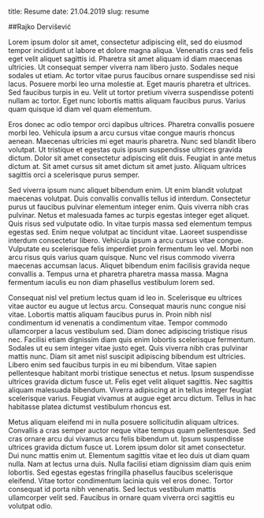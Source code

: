 title: Resume
date: 21.04.2019
slug: resume

##Rajko Dervišević

Lorem ipsum dolor sit amet, consectetur adipiscing elit, sed do eiusmod tempor incididunt ut labore et dolore magna aliqua. Venenatis cras sed felis eget velit aliquet sagittis id. Pharetra sit amet aliquam id diam maecenas ultricies. Ut consequat semper viverra nam libero justo. Sodales neque sodales ut etiam. Ac tortor vitae purus faucibus ornare suspendisse sed nisi lacus. Posuere morbi leo urna molestie at. Eget mauris pharetra et ultrices. Sed faucibus turpis in eu. Velit ut tortor pretium viverra suspendisse potenti nullam ac tortor. Eget nunc lobortis mattis aliquam faucibus purus. Varius quam quisque id diam vel quam elementum.

Eros donec ac odio tempor orci dapibus ultrices. Pharetra convallis posuere morbi leo. Vehicula ipsum a arcu cursus vitae congue mauris rhoncus aenean. Maecenas ultricies mi eget mauris pharetra. Nunc sed blandit libero volutpat. Ut tristique et egestas quis ipsum suspendisse ultrices gravida dictum. Dolor sit amet consectetur adipiscing elit duis. Feugiat in ante metus dictum at. Sit amet cursus sit amet dictum sit amet justo. Aliquam ultrices sagittis orci a scelerisque purus semper.

Sed viverra ipsum nunc aliquet bibendum enim. Ut enim blandit volutpat maecenas volutpat. Duis convallis convallis tellus id interdum. Consectetur purus ut faucibus pulvinar elementum integer enim. Quis viverra nibh cras pulvinar. Netus et malesuada fames ac turpis egestas integer eget aliquet. Quis risus sed vulputate odio. In vitae turpis massa sed elementum tempus egestas sed. Enim neque volutpat ac tincidunt vitae. Laoreet suspendisse interdum consectetur libero. Vehicula ipsum a arcu cursus vitae congue. Vulputate eu scelerisque felis imperdiet proin fermentum leo vel. Morbi non arcu risus quis varius quam quisque. Nunc vel risus commodo viverra maecenas accumsan lacus. Aliquet bibendum enim facilisis gravida neque convallis a. Tempus urna et pharetra pharetra massa massa. Magna fermentum iaculis eu non diam phasellus vestibulum lorem sed.

Consequat nisl vel pretium lectus quam id leo in. Scelerisque eu ultrices vitae auctor eu augue ut lectus arcu. Consequat mauris nunc congue nisi vitae. Lobortis mattis aliquam faucibus purus in. Proin nibh nisl condimentum id venenatis a condimentum vitae. Tempor commodo ullamcorper a lacus vestibulum sed. Diam donec adipiscing tristique risus nec. Facilisi etiam dignissim diam quis enim lobortis scelerisque fermentum. Sodales ut eu sem integer vitae justo eget. Quis viverra nibh cras pulvinar mattis nunc. Diam sit amet nisl suscipit adipiscing bibendum est ultricies. Libero enim sed faucibus turpis in eu mi bibendum. Vitae sapien pellentesque habitant morbi tristique senectus et netus. Ipsum suspendisse ultrices gravida dictum fusce ut. Felis eget velit aliquet sagittis. Nec sagittis aliquam malesuada bibendum. Viverra adipiscing at in tellus integer feugiat scelerisque varius. Feugiat vivamus at augue eget arcu dictum. Tellus in hac habitasse platea dictumst vestibulum rhoncus est.

Metus aliquam eleifend mi in nulla posuere sollicitudin aliquam ultrices. Convallis a cras semper auctor neque vitae tempus quam pellentesque. Sed cras ornare arcu dui vivamus arcu felis bibendum ut. Ipsum suspendisse ultrices gravida dictum fusce ut. Lorem ipsum dolor sit amet consectetur. Dui nunc mattis enim ut. Elementum sagittis vitae et leo duis ut diam quam nulla. Nam at lectus urna duis. Nulla facilisi etiam dignissim diam quis enim lobortis. Sed egestas egestas fringilla phasellus faucibus scelerisque eleifend. Vitae tortor condimentum lacinia quis vel eros donec. Tortor consequat id porta nibh venenatis. Sed lectus vestibulum mattis ullamcorper velit sed. Faucibus in ornare quam viverra orci sagittis eu volutpat odio.
